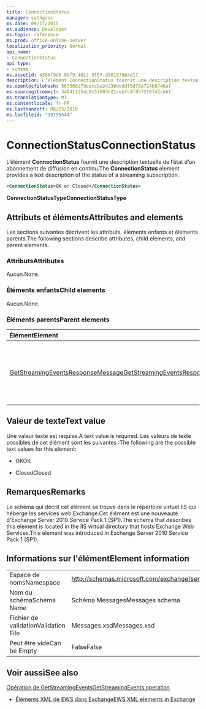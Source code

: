 ```yaml
---
title: ConnectionStatus
manager: sethgros
ms.date: 09/17/2015
ms.audience: Developer
ms.topic: reference
ms.prod: office-online-server
localization_priority: Normal
api_name:
- ConnectionStatus
api_type:
- schema
ms.assetid: 4300f9d6-8bf9-48c2-9f07-d80197864e17
description: L’élément ConnectionStatus fournit une description textuelle de l’état d’un abonnement de diffusion en continu.
ms.openlocfilehash: 567308d79eaccba24230deddf5d78a724b8746af
ms.sourcegitcommit: 34041125dc8c5f993b21cebfc4f8b72f0fd2cb6f
ms.translationtype: MT
ms.contentlocale: fr-FR
ms.lasthandoff: 06/25/2018
ms.locfileid: "19755544"
---
```

# <a name="connectionstatus"></a><span data-ttu-id="490aa-103">ConnectionStatus</span><span class="sxs-lookup"><span data-stu-id="490aa-103">ConnectionStatus</span></span>

<span data-ttu-id="490aa-104">L’élément **ConnectionStatus** fournit une description textuelle de l’état d’un abonnement de diffusion en continu.</span><span class="sxs-lookup"><span data-stu-id="490aa-104">The **ConnectionStatus** element provides a text description of the status of a streaming subscription.</span></span> 
  
```xml
<ConnectionStatus>OK or Closed</ConnectionStatus>
```

 <span data-ttu-id="490aa-105">**ConnectionStatusType**</span><span class="sxs-lookup"><span data-stu-id="490aa-105">**ConnectionStatusType**</span></span>
## <a name="attributes-and-elements"></a><span data-ttu-id="490aa-106">Attributs et éléments</span><span class="sxs-lookup"><span data-stu-id="490aa-106">Attributes and elements</span></span>

<span data-ttu-id="490aa-107">Les sections suivantes décrivent les attributs, éléments enfants et éléments parents.</span><span class="sxs-lookup"><span data-stu-id="490aa-107">The following sections describe attributes, child elements, and parent elements.</span></span>
  
### <a name="attributes"></a><span data-ttu-id="490aa-108">Attributs</span><span class="sxs-lookup"><span data-stu-id="490aa-108">Attributes</span></span>

<span data-ttu-id="490aa-109">Aucun.</span><span class="sxs-lookup"><span data-stu-id="490aa-109">None.</span></span>
  
### <a name="child-elements"></a><span data-ttu-id="490aa-110">Éléments enfants</span><span class="sxs-lookup"><span data-stu-id="490aa-110">Child elements</span></span>

<span data-ttu-id="490aa-111">Aucun.</span><span class="sxs-lookup"><span data-stu-id="490aa-111">None.</span></span>
  
### <a name="parent-elements"></a><span data-ttu-id="490aa-112">Éléments parents</span><span class="sxs-lookup"><span data-stu-id="490aa-112">Parent elements</span></span>

|<span data-ttu-id="490aa-113">**Élément**</span><span class="sxs-lookup"><span data-stu-id="490aa-113">**Element**</span></span>|<span data-ttu-id="490aa-114">**Description**</span><span class="sxs-lookup"><span data-stu-id="490aa-114">**Description**</span></span>|
|:-----|:-----|
|[<span data-ttu-id="490aa-115">GetStreamingEventsResponseMessage</span><span class="sxs-lookup"><span data-stu-id="490aa-115">GetStreamingEventsResponseMessage</span></span>](getstreamingeventsresponsemessage.md) <br/> |<span data-ttu-id="490aa-116">Contient l’état et les résultats d’une seule demande [d’opération GetStreamingEvents](getstreamingevents-operation.md) .</span><span class="sxs-lookup"><span data-stu-id="490aa-116">Contains the status and result of a single [GetStreamingEvents operation](getstreamingevents-operation.md) request.</span></span>  <br/> |
   
## <a name="text-value"></a><span data-ttu-id="490aa-117">Valeur de texte</span><span class="sxs-lookup"><span data-stu-id="490aa-117">Text value</span></span>

<span data-ttu-id="490aa-118">Une valeur texte est requise.</span><span class="sxs-lookup"><span data-stu-id="490aa-118">A text value is required.</span></span> <span data-ttu-id="490aa-119">Les valeurs de texte possibles de cet élément sont les suivantes :</span><span class="sxs-lookup"><span data-stu-id="490aa-119">The following are the possible text values for this element:</span></span>
  
- <span data-ttu-id="490aa-120">OK</span><span class="sxs-lookup"><span data-stu-id="490aa-120">OK</span></span>
    
- <span data-ttu-id="490aa-121">Closed</span><span class="sxs-lookup"><span data-stu-id="490aa-121">Closed</span></span>
    
## <a name="remarks"></a><span data-ttu-id="490aa-122">Remarques</span><span class="sxs-lookup"><span data-stu-id="490aa-122">Remarks</span></span>

<span data-ttu-id="490aa-123">Le schéma qui décrit cet élément se trouve dans le répertoire virtuel IIS qui héberge les services web Exchange.Cet élément est une nouveauté d'Exchange Server 2010 Service Pack 1 (SP1).</span><span class="sxs-lookup"><span data-stu-id="490aa-123">The schema that describes this element is located in the IIS virtual directory that hosts Exchange Web Services.This element was introduced in Exchange Server 2010 Service Pack 1 (SP1).</span></span>
  
## <a name="element-information"></a><span data-ttu-id="490aa-124">Informations sur l'élément</span><span class="sxs-lookup"><span data-stu-id="490aa-124">Element information</span></span>

|||
|:-----|:-----|
|<span data-ttu-id="490aa-125">Espace de noms</span><span class="sxs-lookup"><span data-stu-id="490aa-125">Namespace</span></span>  <br/> |http://schemas.microsoft.com/exchange/services/2006/messages  <br/> |
|<span data-ttu-id="490aa-126">Nom du schéma</span><span class="sxs-lookup"><span data-stu-id="490aa-126">Schema Name</span></span>  <br/> |<span data-ttu-id="490aa-127">Schéma Messages</span><span class="sxs-lookup"><span data-stu-id="490aa-127">Messages schema</span></span>  <br/> |
|<span data-ttu-id="490aa-128">Fichier de validation</span><span class="sxs-lookup"><span data-stu-id="490aa-128">Validation File</span></span>  <br/> |<span data-ttu-id="490aa-129">Messages.xsd</span><span class="sxs-lookup"><span data-stu-id="490aa-129">Messages.xsd</span></span>  <br/> |
|<span data-ttu-id="490aa-130">Peut être vide</span><span class="sxs-lookup"><span data-stu-id="490aa-130">Can be Empty</span></span>  <br/> |<span data-ttu-id="490aa-131">False</span><span class="sxs-lookup"><span data-stu-id="490aa-131">False</span></span>  <br/> |
   
## <a name="see-also"></a><span data-ttu-id="490aa-132">Voir aussi</span><span class="sxs-lookup"><span data-stu-id="490aa-132">See also</span></span>



[<span data-ttu-id="490aa-133">Opération de GetStreamingEvents</span><span class="sxs-lookup"><span data-stu-id="490aa-133">GetStreamingEvents operation</span></span>](getstreamingevents-operation.md)


- [<span data-ttu-id="490aa-134">Éléments XML de EWS dans Exchange</span><span class="sxs-lookup"><span data-stu-id="490aa-134">EWS XML elements in Exchange</span></span>](ews-xml-elements-in-exchange.md)

